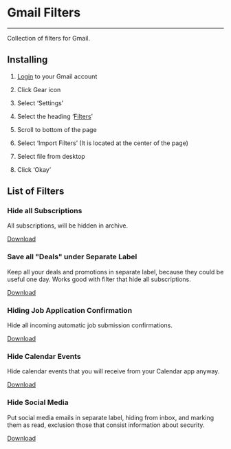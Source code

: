 # Gmail Filters
---

Collection of filters for Gmail.
  
## Installing


1. [Login](https://gmail.com) to your Gmail account

2. Click Gear icon

3. Select ‘Settings’

4. Select the heading ‘[Filters](https://mail.google.com/mail/u/0/#settings/filters)’

5. Scroll to bottom of the page

6. Select ‘Import Filters’ (It is located at the center of the page)

7. Select file from desktop

8. Click ‘Okay’


## List of Filters

### Hide all Subscriptions

All subscriptions, will be hidden in archive.

[Download](./hide_subscriptions/mailFilters.xml)

### Save all "Deals" under Separate Label 

Keep all your deals and promotions in separate label, because they could be useful one day. Works good with filter that hide all subscriptions. 

[Download](./deals_collector/mailFilters.xml)

### Hiding Job Application Confirmation

Hide all incoming automatic job submission confirmations.

[Download](./job_submission_confirmations/mailFilters.xml)

### Hide Calendar Events

Hide calendar events that you will receive from your Calendar app anyway.

[Download](./hide_calendar_events/mailFilters.xml)

### Hide Social Media 

Put social media emails in separate label, hiding from inbox, and marking them as read, exclusion those that consist information about security.

[Download](./hide_social_media/mailFilters.xml)
